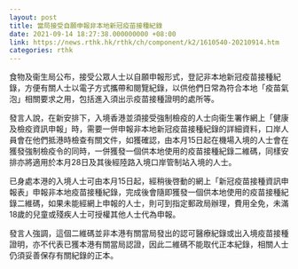 ```yaml
---
layout: post
title: 當局接受自願申報非本地新冠疫苗接種紀錄
date: 2021-09-14 18:27:38.000000000 +08:00
link: https://news.rthk.hk/rthk/ch/component/k2/1610540-20210914.htm
categories: rthk
---
```


食物及衞生局公布，接受公眾人士以自願申報形式，登記非本地新冠疫苗接種紀錄，方便有關人士以電子方式攜帶和閱覽紀錄，以供他們日常為符合本地「疫苗氣泡」相關要求之用，包括進入須出示疫苗接種證明的處所等。

發言人說，在新安排下，入境香港並須接受強制檢疫的人士向衞生署作網上「健康及檢疫資訊申報」時，需要一併申報非本地新冠疫苗接種紀錄的詳細資料，口岸人員會在他們抵港時檢查有關文件，如獲確認，由本月15日起在機場入境的人士會在獲發強制檢疫令的同時，一併獲發一個供本地使用的疫苗接種紀錄二維碼，同樣安排亦將適用於本月28日及其後經陸路入境口岸管制站入境的人士。

已身處本港的入境人士可由本月15日起，經稍後啓動的網上「新冠疫苗接種資訊申報表」申報非本地疫苗接種紀錄，完成後會隨即獲發一個供本地使用的疫苗接種紀錄二維碼，如果未能經網上申報的人士，則可到指定郵政局辦理，費用全免，未滿18歲的兒童或殘疾人士可授權其他人士代為申報。

發言人強調，這個二維碼並非本港有關當局發出的認可醫療紀錄或出入境疫苗接種證明，亦不代表已獲本港有關當局認證，因此二維碼不能取代正本紀錄，相關人士仍須妥善保存有關紀錄的正本。
